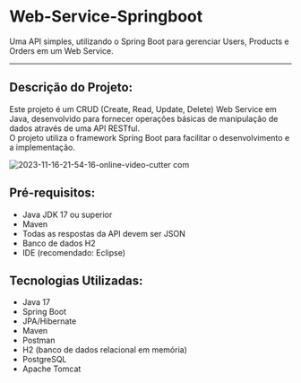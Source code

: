 # Web-Service-Springboot
<div id="sobre">
Uma API simples, utilizando o Spring Boot para gerenciar Users, Products e Orders em um Web Service.
</div>

---
## Descrição do Projeto:
Este projeto é um CRUD (Create, Read, Update, Delete) Web Service em Java, desenvolvido para fornecer operações básicas de manipulação de dados através de uma API RESTful.</br>
O projeto utiliza o framework Spring Boot para facilitar o desenvolvimento e a implementação.

![2023-11-16-21-54-16-_online-video-cutter com_](https://github.com/theyloralbuquerque/web-service-springboot/assets/109389510/f07aab6d-08df-41d6-b142-b1d7a7dc6ef1)

## Pré-requisitos:
* Java JDK 17 ou superior
* Maven
* Todas as respostas da API devem ser JSON  
* Banco de dados H2
* IDE (recomendado: Eclipse)

## Tecnologias Utilizadas:
* Java 17
* Spring Boot
* JPA/Hibernate
* Maven
* Postman
* H2 (banco de dados relacional em memória)
* PostgreSQL
* Apache Tomcat

